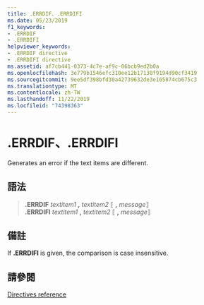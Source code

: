 ```yaml
---
title: .ERRDIF、.ERRDIFI
ms.date: 05/23/2019
f1_keywords:
- .ERRDIF
- .ERRDIFI
helpviewer_keywords:
- .ERRDIF directive
- .ERRDIFI directive
ms.assetid: af7cb441-0373-4c7e-af9c-06bcb9ed2b0a
ms.openlocfilehash: 3e779b1546efc310ee12b17130f9194d90cf3419
ms.sourcegitcommit: 9ee5df398bfd30a42739632de3e165874cb675c3
ms.translationtype: MT
ms.contentlocale: zh-TW
ms.lasthandoff: 11/22/2019
ms.locfileid: "74398363"
---
```

# <a name="errdif-errdifi"></a>.ERRDIF、.ERRDIFI

Generates an error if the text items are different.

## <a name="syntax"></a>語法

> **.ERRDIF** *textitem1* __,__ *textitem2* ⟦ __,__ *message*⟧\
> **.ERRDIFI** *textitem1* __,__ *textitem2* ⟦ __,__ *message*⟧

## <a name="remarks"></a>備註

If **.ERRDIFI** is given, the comparison is case insensitive.

## <a name="see-also"></a>請參閱

[Directives reference](../../assembler/masm/directives-reference.md)
